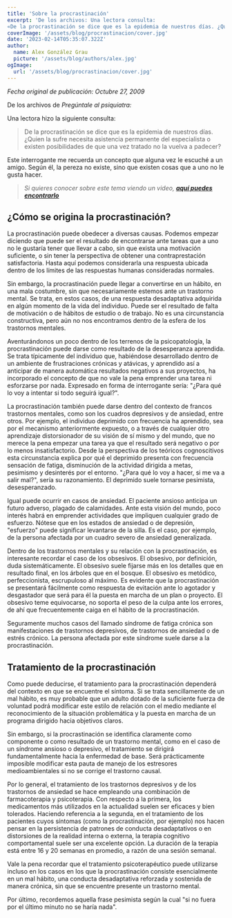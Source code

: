 ```yaml
---
title: 'Sobre la procrastinación'
excerpt: 'De los archivos: Una lectora consulta:
«De la procrastinación se dice que es la epidemia de nuestros días. ¿Quien la sufre necesita asistencia permanente del especialista o existen posibilidades de que una vez tratado no la vuelva a padecer?»'
coverImage: '/assets/blog/procrastinacion/cover.jpg'
date: '2023-02-14T05:35:07.322Z'
author:
  name: Alex González Grau
  picture: '/assets/blog/authors/alex.jpg'
ogImage:
  url: '/assets/blog/procrastinacion/cover.jpg'
---
```


_Fecha original de publicación: Octubre 27, 2009_

De los archivos de _Pregúntale al psiquiatra:_ 

Una lectora hizo la siguiente consulta:

> De la procrastinación se dice que es la epidemia de nuestros días. ¿Quien la sufre necesita asistencia permanente del especialista o existen posibilidades de que una vez tratado no la vuelva a padecer?

Este interrogante me recuerda un concepto que alguna vez le escuché a un amigo. Según él, la pereza no existe, sino que existen cosas que a uno no le gusta hacer.

>*Si quieres conocer sobre este tema viendo un video, [**aquí puedes encontrarlo**](https://www.youtube.com/watch?v=Ckf_S-9Z6LA)*

## ¿Cómo se origina la procrastinación?

La procrastinación puede obedecer a diversas causas. Podemos empezar diciendo que puede ser el resultado de encontrarse ante tareas que a uno no le gustaría tener que llevar a cabo, sin que exista una motivación suficiente, o sin tener la perspectiva de obtener una contraprestación satisfactoria. Hasta aquí podemos considerarla una respuesta ubicada dentro de los límites de las respuestas humanas consideradas normales.

Sin embargo, la procrastinación puede llegar a convertirse en un hábito, en una mala costumbre, sin que necesariamente estemos ante un trastorno mental. Se trata, en estos casos, de una respuesta desadaptativa adquirida en algún momento de la vida del individuo. Puede ser el resultado de falta de motivación o de hábitos de estudio o de trabajo. No es una circunstancia constructiva, pero aún no nos encontramos dentro de la esfera de los trastornos mentales.

Aventurándonos un poco dentro de los terrenos de la psicopatología, la procrastinación puede darse como resultado de la desesperanza aprendida. Se trata típicamente del individuo que, habiéndose desarrollado dentro de un ambiente de frustraciones crónicas y atávicas, y aprendido así a anticipar de manera automática resultados negativos a sus proyectos, ha incorporado el concepto de que no vale la pena emprender una tarea ni esforzarse por nada. Expresado en forma de interrogante sería: "¿Para qué lo voy a intentar si todo seguirá igual?".

La procrastinación también puede darse dentro del contexto de francos trastornos mentales, como son los cuadros depresivos y de ansiedad, entre otros. Por ejemplo, el individuo deprimido con frecuencia ha aprendido, sea por el mecanismo anteriormente expuesto, o a través de cualquier otro aprendizaje distorsionador de su visión de sí mismo y del mundo, que no merece la pena empezar una tarea ya que el resultado será negativo o por lo menos insatisfactorio. Desde la perspectiva de los teóricos cognoscitivos esta circunstancia explica por qué el deprimido presenta con frecuencia sensación de fatiga, disminución de la actividad dirigida a metas, pesimismo y desinterés por el entorno. "¿Para qué lo voy a hacer, si me va a salir mal?", sería su razonamiento. El deprimido suele tornarse pesimista, desesperanzado.

Igual puede ocurrir en casos de ansiedad. El paciente ansioso anticipa un futuro adverso, plagado de calamidades. Ante esta visión del mundo, poco interés habrá en emprender actividades que impliquen cualquier grado de esfuerzo. Nótese que en los estados de ansiedad o de depresión, "esfuerzo" puede significar levantarse de la silla. Es el caso, por ejemplo, de la persona afectada por un cuadro severo de ansiedad generalizada.

Dentro de los trastornos mentales y su relación con la procrastinación, es interesante recordar el caso de los obsesivos. El obsesivo, por definición, duda sistemáticamente. El obsesivo suele fijarse más en los detalles que en resultado final, en los árboles que en el bosque. El obsesivo es metódico, perfeccionista, escrupuloso al máximo. Es evidente que la procrastinación se presentará fácilmente como respuesta de evitación ante lo agotador y desgastador que será para él la puesta en marcha de un plan o proyecto. El obsesivo teme equivocarse, no soporta el peso de la culpa ante los errores, de ahí que frecuentemente caiga en el hábito de la procrastinación.

Seguramente muchos casos del llamado síndrome de fatiga crónica son manifestaciones de trastornos depresivos, de trastornos de ansiedad o de estrés crónico. La persona afectada por este síndrome suele darse a la procrastinación.

## Tratamiento de la procrastinación

Como puede deducirse, el tratamiento para la procrastinación dependerá del contexto en que se encuentre el síntoma. Si se trata sencillamente de un mal hábito, es muy probable que un adulto dotado de la suficiente fuerza de voluntad podrá modificar este estilo de relación con el medio mediante el reconocimiento de la situación problemática y la puesta en marcha de un programa dirigido hacia objetivos claros.

Sin embargo, si la procrastinación se identifica claramente como componente o como resultado de un trastorno mental, como en el caso de un síndrome ansioso o depresivo, el tratamiento se dirigirá fundamentalmente hacia la enfermedad de base. Será prácticamente imposible modificar esta pauta de manejo de los estresores medioambientales si no se corrige el trastorno causal.

Por lo general, el tratamiento de los trastornos depresivos y de los trastornos de ansiedad se hace empleando una combinación de farmacoterapia y psicoterapia. Con respecto a la primera, los medicamentos más utilizados en la actualidad suelen ser eficaces y bien tolerados. Haciendo referencia a la segunda, en el tratamiento de los pacientes cuyos síntomas (como la procrastinación, por ejemplo) nos hacen pensar en la persistencia de patrones de conducta desadaptativos o en distorsiones de la realidad interna o externa, la terapia cognitivo comportamental suele ser una excelente opción. La duración de la terapia está entre 16 y 20 semanas en promedio, a razón de una sesión semanal.

Vale la pena recordar que el tratamiento psicoterapéutico puede utilizarse incluso en los casos en los que la procrastinación consiste esencialmente en un mal hábito, una conducta desadaptativa reforzada y sostenida de manera crónica, sin que se encuentre presente un trastorno mental.

Por último, recordemos aquella frase pesimista según la cual "si no fuera por el último minuto no se haría nada".